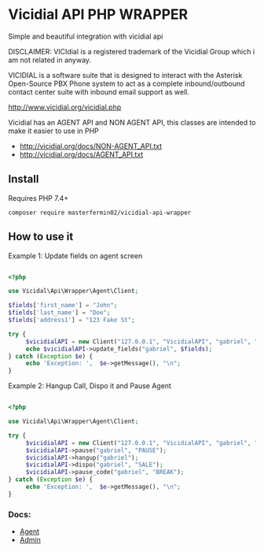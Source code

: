 # Vicidial API PHP WRAPPER

Simple and beautiful integration with vicidial api

DISCLAIMER: VICIdial is a registered trademark of the Vicidial Group which i am not related in anyway.

VICIDIAL is a software suite that is designed to interact with the Asterisk Open-Source PBX Phone system to act as a complete inbound/outbound contact center suite with inbound email support as well.

http://www.vicidial.org/vicidial.php

Vicidial has an AGENT API and NON AGENT API, this classes are intended to make it easier to use in PHP

- http://vicidial.org/docs/NON-AGENT_API.txt
- http://vicidial.org/docs/AGENT_API.txt

## Install
Requires PHP 7.4+

`composer require masterfermin02/vicidial-api-wrapper`

## How to use it
Example 1: Update fields on agent screen
```php 

<?php

use Vicidal\Api\Wrapper\Agent\Client;

$fields['first_name'] = "John";
$fields['last_name'] = "Doe";
$fields['address1'] = "123 Fake St";

try {
     $vicidialAPI = new Client("127.0.0.1", "VicidialAPI", "gabriel", "Sup3rP4ss");
     echo $vicidialAPI->update_fields("gabriel", $fields);
} catch (Exception $e) {
     echo 'Exception: ',  $e->getMessage(), "\n";
}

```

Example 2:  Hangup Call, Dispo it and Pause Agent
```php 

<?php

use Vicidal\Api\Wrapper\Agent\Client;

try {
     $vicidialAPI = new Client("127.0.0.1", "VicidialAPI", "gabriel", "Sup3rP4ss");
     $vicidialAPI->pause("gabriel", "PAUSE");
     $vicidialAPI->hangup("gabriel");
     $vicidialAPI->dispo("gabriel", "SALE");
     $vicidialAPI->pause_code("gabriel", "BREAK");
} catch (Exception $e) {
     echo 'Exception: ',  $e->getMessage(), "\n";
}

```

### Docs:
- [Agent](https://github.com/masterfermin02/vicidial-api-wrapper/blob/main/docs/agent.md)
- [Admin](https://github.com/masterfermin02/vicidial-api-wrapper/blob/main/docs/admin.md)
